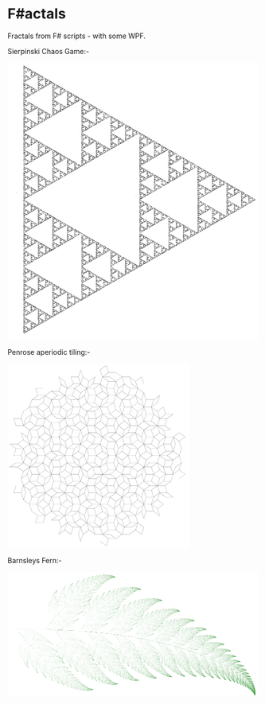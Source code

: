 F#actals
========

Fractals from F# scripts - with some WPF.

Sierpinski Chaos Game:-

![alt-tag](https://github.com/chrisnorris/fractals/raw/master/Images/SierpinskiChaosGame.PNG)


Penrose aperiodic tiling:-

![alt-tag](https://github.com/chrisnorris/fractals/raw/master/Images/PenroseTiling.PNG)

Barnsleys Fern:-

![alt-tag](https://github.com/chrisnorris/fractals/raw/master/Images/Barnsleys_FernPNG.PNG)

